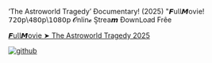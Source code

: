 ‘The Astroworld Tragedy’ Ðocumentary! (2025) "𝙁u𝗅𝗅𝙈ov𝗂e! 𝟩𝟤𝟢𝗉\𝟦𝟪𝟢𝗉\𝟣𝟢𝟪𝟢𝗉 𝓞nlin𝓮 S͎trea𝙢 Ðownᒪo𝑎d Frêe

[𝙁u𝗅𝗅𝙈ov𝗂e ➤ The Astroworld Tragedy 2025](https://watching4khdmovies.blogspot.com/2025/06/the-astroworld-tragedy.html)

<a href="https://watching4khdmovies.blogspot.com/2025/06/the-astroworld-tragedy.html" rel="nofollow"><img src="https://image.tmdb.org/t/p/w1280/koUySrvU9DJ2Kkns320Oc2YTIv4.jpg" alt="github" data-canonical-src="https://image.tmdb.org/t/p/w1280/koUySrvU9DJ2Kkns320Oc2YTIv4.jpg" style="max-width: 100%;"></a>
